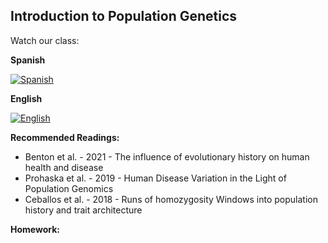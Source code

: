 ## Introduction to Population Genetics 

Watch our class:

**Spanish**

[![Spanish](https://img.youtube.com/vi/HSpnjmrfOSA/0.jpg)](https://youtube.com/watch?v=HSpnjmrfOSA)

**English** 

[![English](https://img.youtube.com/vi/u5_QeeBT6l8/0.jpg)](https://youtube.com/watch?v=u5_QeeBT6l8)


**Recommended Readings:**
- Benton et al. - 2021 - The influence of evolutionary history on human health and disease
- Prohaska et al. - 2019 - Human Disease Variation in the Light of Population Genomics
- Ceballos et al. - 2018 - Runs of homozygosity Windows into population history and trait architecture


**Homework:**
